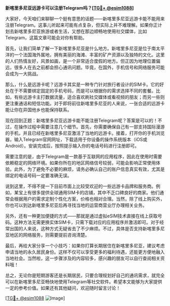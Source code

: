 **新喀里多尼亚远游卡可以注册Telegram吗？[[TG💪+ @esim1088](https://t.me/s/esim1088)]**

大家好，今天咱们来聊聊一个挺有意思的话题——新喀里多尼亚远游卡能不能用来注册Telegram。这事儿听起来可能有点复杂，但实际上并不难理解。如果你正计划去新喀里多尼亚旅游或者生活，又想在那边顺畅地使用社交媒体，比如Telegram，这篇文章可能会对你有帮助。

首先，让我们简单了解一下新喀里多尼亚是什么地方。新喀里多尼亚是位于南太平洋的一个法国海外属地，拥有美丽的海滩、丰富的矿产资源以及独特的文化。这里的人们热情友好，风景如画，是一个非常适合度假的地方。但正因为地理位置偏远，很多人在去之前都会担心通讯问题。毕竟，在国外，手机信号和网络服务可能会成为一大挑战。

那么，什么是远游卡呢？远游卡其实是一种专门针对旅行者设计的SIM卡。它的好处在于不需要绑定固定的手机号码，而是可以根据你的需求选择不同的套餐。比如，有些远游卡主打数据流量，适合喜欢刷社交媒体或看视频的朋友；而另一些则更注重通话和短信功能。对于即将前往新喀里多尼亚的人来说，一张合适的远游卡能让你在异国他乡也能保持联系。

现在回到正题：新喀里多尼亚远游卡能不能注册Telegram呢？答案是可以的！不过，在操作过程中需要注意几个细节。首先，你需要确保自己有一部支持国际漫游的手机，并且已经在新喀里多尼亚激活了当地的远游卡。接着，打开你的手机浏览器，输入Telegram官网网址，下载适用于你设备的操作系统版本（iOS或Android）。安装完成后，按照提示输入你的电话号码进行注册即可。

需要注意的是，由于Telegram是一款基于互联网的应用程序，因此在使用时需要依赖稳定的网络环境。如果你所在的地区网络信号较弱，可能会影响正常使用体验。此外，为了避免不必要的麻烦，请务必确认自己的账户信息真实有效，尤其是绑定的电话号码一定要准确无误。

说到这里，不得不提一下目前市面上比较受欢迎的一些远游卡品牌和服务商。例如，某宝上有很多提供全球通用SIM卡的店铺，其中不乏口碑良好的商家。他们通常会根据用户的需求定制个性化方案，价格也相对合理。当然，除了线上购买外，你也可以到达新喀里多尼亚后再寻找当地的运营商营业厅办理相关业务。

另外，还有一种更加便捷的方式——那就是通过虚拟eSIM技术直接在线上获取号码。这种方法无需更换实体SIM卡，只需下载对应的应用程序并激活即可。对于经常出国的人来说，这种方式无疑省去了不少麻烦。不过，具体是否支持新喀里多尼亚地区的网络服务，则需要提前咨询清楚。

最后，再给大家分享一个小技巧：如果你打算长期居住在新喀里多尼亚，建议考虑申请当地的永久居民身份。这样不仅可以享受更多的福利待遇，还能更方便地融入当地社会。当然啦，这一步骤涉及的内容较多，感兴趣的朋友可以自行查阅相关资料哦！

总之，无论你是短期游客还是长期居民，只要合理规划好自己的通讯需求，就完全可以在新喀里多尼亚畅快地使用Telegram等社交软件。希望本文能够为大家提供一定的参考价值。如果还有其他疑问，欢迎随时留言讨论！

[[TG💪+ @esim1088](https://t.me/s/esim1088) ![Image](https://i.postimg.cc/4NQfJmqS/Snipaste-2025-05-13-00-14-12.png)]